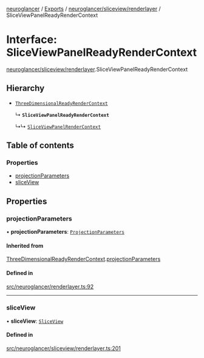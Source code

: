 [neuroglancer](../README.md) / [Exports](../modules.md) / [neuroglancer/sliceview/renderlayer](../modules/neuroglancer_sliceview_renderlayer.md) / SliceViewPanelReadyRenderContext

# Interface: SliceViewPanelReadyRenderContext

[neuroglancer/sliceview/renderlayer](../modules/neuroglancer_sliceview_renderlayer.md).SliceViewPanelReadyRenderContext

## Hierarchy

- [`ThreeDimensionalReadyRenderContext`](neuroglancer_renderlayer.ThreeDimensionalReadyRenderContext.md)

  ↳ **`SliceViewPanelReadyRenderContext`**

  ↳↳ [`SliceViewPanelRenderContext`](neuroglancer_sliceview_renderlayer.SliceViewPanelRenderContext.md)

## Table of contents

### Properties

- [projectionParameters](neuroglancer_sliceview_renderlayer.SliceViewPanelReadyRenderContext.md#projectionparameters)
- [sliceView](neuroglancer_sliceview_renderlayer.SliceViewPanelReadyRenderContext.md#sliceview)

## Properties

### projectionParameters

• **projectionParameters**: [`ProjectionParameters`](../classes/neuroglancer_projection_parameters.ProjectionParameters.md)

#### Inherited from

[ThreeDimensionalReadyRenderContext](neuroglancer_renderlayer.ThreeDimensionalReadyRenderContext.md).[projectionParameters](neuroglancer_renderlayer.ThreeDimensionalReadyRenderContext.md#projectionparameters)

#### Defined in

[src/neuroglancer/renderlayer.ts:92](https://github.com/ActiveBrainAtlas2/neuroglancer/blob/034b457d/src/neuroglancer/renderlayer.ts#L92)

___

### sliceView

• **sliceView**: [`SliceView`](../classes/neuroglancer_sliceview_frontend.SliceView.md)

#### Defined in

[src/neuroglancer/sliceview/renderlayer.ts:201](https://github.com/ActiveBrainAtlas2/neuroglancer/blob/034b457d/src/neuroglancer/sliceview/renderlayer.ts#L201)
